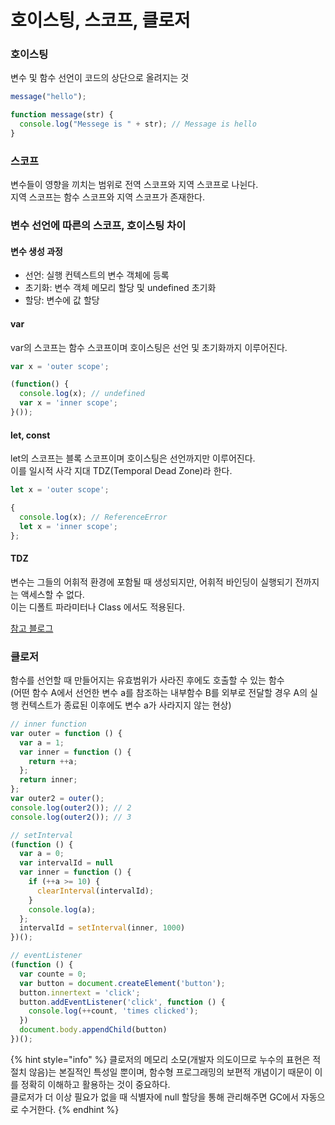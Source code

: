 # 호이스팅, 스코프, 클로저

### 호이스팅

변수 및 함수 선언이 코드의 상단으로 올려지는 것

```javascript
message("hello");

function message(str) {
  console.log("Messege is " + str); // Message is hello
}
```

### 스코프

변수들이 영향을 끼치는 범위로 전역 스코프와 지역 스코프로 나뉜다.  
지역 스코프는 함수 스코프와 지역 스코프가 존재한다.

### 변수 선언에 따른의 스코프, 호이스팅 차이

#### 변수 생성 과정

* 선언: 실행 컨텍스트의 변수 객체에 등록
* 초기화: 변수 객체 메모리 할당 및 undefined 초기화
* 할당: 변수에 값 할당

#### var

var의 스코프는 함수 스코프이며 호이스팅은 선언 및 초기화까지 이루어진다.

```javascript
var x = 'outer scope';

(function() {
  console.log(x); // undefined
  var x = 'inner scope';
}());
```

#### let, const

let의 스코프는 블록 스코프이며 호이스팅은 선언까지만 이루어진다.  
이를 일시적 사각 지대 TDZ\(Temporal Dead Zone\)라 한다.

```javascript
let x = 'outer scope';

{
  console.log(x); // ReferenceError
  let x = 'inner scope';
};
```

#### TDZ

변수는 그들의 어휘적 환경에 포함될 때 생성되지만, 어휘적 바인딩이 실행되기 전까지는 액세스할 수 없다.  
이는 디폴트 파라미터나 Class 에서도 적용된다.

[참고 블로그](https://medium.com/korbit-engineering/let%EA%B3%BC-const%EB%8A%94-%ED%98%B8%EC%9D%B4%EC%8A%A4%ED%8C%85-%EB%90%A0%EA%B9%8C-72fcf2fac365)

### 클로저

함수를 선언할 때 만들어지는 유효범위가 사라진 후에도 호출할 수 있는 함수  
\(어떤 함수 A에서 선언한 변수 a를 참조하는 내부함수 B를 외부로 전달할 경우 A의 실행 컨텍스트가 종료된 이후에도 변수 a가 사라지지 않는 현상\)

```javascript
// inner function
var outer = function () {
  var a = 1;
  var inner = function () {
    return ++a;
  };
  return inner;
};
var outer2 = outer();
console.log(outer2()); // 2
console.log(outer2()); // 3

// setInterval
(function () {
  var a = 0;
  var intervalId = null
  var inner = function () {
    if (++a >= 10) {
      clearInterval(intervalId);
    }
    console.log(a);
  };
  intervalId = setInterval(inner, 1000)
})();

// eventListener
(function () {
  var counte = 0;
  var button = document.createElement('button');
  button.innertext = 'click';
  button.addEventListener('click', function () {
    console.log(++count, 'times clicked');
  })
  document.body.appendChild(button)
})();
```

{% hint style="info" %}
클로저의 메모리 소모\(개발자 의도이므로 누수의 표현은 적절치 않음\)는 본질적인 특성일 뿐이며, 함수형 프로그래밍의 보편적 개념이기 때문이 이를 정확히 이해하고 활용하는 것이 중요하다.  
클로저가 더 이상 필요가 없을 때 식별자에 null 할당을 통해 관리해주면 GC에서 자동으로 수거한다.
{% endhint %}



